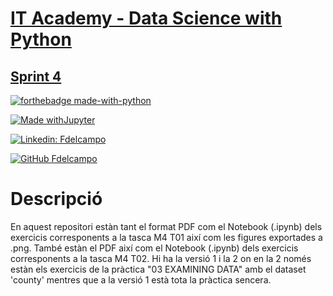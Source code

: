 # [IT Academy - Data Science with Python](https://www.barcelonactiva.cat/es/itacademy)
## [Sprint 4](https://github.com/Pacs7/estructures_Dataframe/tree/main/Sprint4)

[![forthebadge made-with-python](http://ForTheBadge.com/images/badges/made-with-python.svg)](https://www.python.org/)  
 
[![Made withJupyter](https://img.shields.io/badge/Made%20with-Jupyter-orange?style=for-the-badge&logo=Jupyter)](https://jupyter.org/try)   

[![Linkedin: Fdelcampo](https://img.shields.io/badge/-FranciscodelCampo-blue?style=flat-square&logo=Linkedin&logoColor=white&link=https://www.linkedin.com/in/franciscodelcampo7/)](https://www.linkedin.com/in/franciscodelcampo7/)  

[![GitHub Fdelcampo](https://img.shields.io/github/followers/Pacs7?label=follow&style=social)](https://github.com/Pacs7)

# Descripció
En aquest repositori estàn tant el format PDF com el Notebook (.ipynb) dels exercicis corresponents a la tasca M4 T01 així com les figures exportades a .png.
També estàn el PDF així com el Notebook (.ipynb) dels exercicis corresponents a la tasca M4 T02. Hi ha la versió 1 i la 2 on en la 2 només estàn els exercicis de la pràctica "03 EXAMINING DATA" amb el dataset 'county' mentres que a la versió 1 està tota la pràctica sencera.
